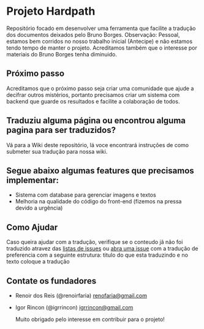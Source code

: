 # Projeto Hardpath
Repositório focado em desenvolver uma ferramenta que facilite a tradução dos documentos deixados pelo Bruno Borges.
Observação: Pessoal, estamos bem corridos no nosso trabalho inicial (Antecipe) e não estamos tendo tempo de manter o projeto. Acreditamos também que o interesse por materiais do Bruno Borges tenha diminuido.

## Próximo passo
Acreditamos que o próximo passo seja criar uma comunidade que ajude a decifrar outros mistérios, portanto precisamos criar um sistema com backend que guarde os resultados e facilite a colaboração de todos.

## Traduziu alguma página ou encontrou alguma pagina para ser traduzidos?
Vá para a Wiki deste repositório, lá voce encontrará instruções de como submeter sua tradução para nossa wiki.

## Segue abaixo algumas features que precisamos implementar:
* Sistema com database para gerenciar imagens e textos
* Melhoria na qualidade do código do front-end (fizemos na pressa devido a urgência)

## Como Ajudar

Caso queira ajudar com a tradução, verifique se o conteudo jã não foi traduzido atravez das [listas de issues](https://github.com/renoirfaria/hardpath/issues) ou [abra uma issue](https://github.com/renoirfaria/hardpath/issues/new) com a tradução de preferencia com a seguinte estrutura: titulo do que esta traduzindo e no texto coloque a tradução


## Contate os fundadores
* Renoir dos Reis (@renoirfaria)
  renofaria@gmail.com
* Igor Rincon (@igrrincon)
  igrrincon@gmail.com 
  
  Muito obrigado pelo interesse em contribuir para o projeto!

